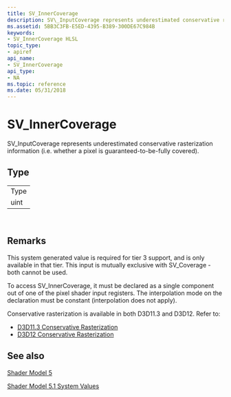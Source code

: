 ```yaml
---
title: SV_InnerCoverage
description: SV\_InputCoverage represents underestimated conservative rasterization information (i.e. whether a pixel is guaranteed-to-be-fully covered).
ms.assetid: 5BB3C3FB-E5ED-4395-B389-300DE67C984B
keywords:
- SV_InnerCoverage HLSL
topic_type:
- apiref
api_name:
- SV_InnerCoverage
api_type:
- NA
ms.topic: reference
ms.date: 05/31/2018
---
```


# SV\_InnerCoverage

SV\_InputCoverage represents underestimated conservative rasterization information (i.e. whether a pixel is guaranteed-to-be-fully covered).

## Type



|      |
|------|
| Type |
| uint |



 

## Remarks

This system generated value is required for tier 3 support, and is only available in that tier. This input is mutually exclusive with SV\_Coverage - both cannot be used.

To access SV\_InnerCoverage, it must be declared as a single component out of one of the pixel shader input registers. The interpolation mode on the declaration must be constant (interpolation does not apply).

Conservative rasterization is available in both D3D11.3 and D3D12. Refer to:

-   [D3D11.3 Conservative Rasterization](https://docs.microsoft.com/windows/desktop/direct3d11/conservative-rasterization)
-   [D3D12 Conservative Rasterization](https://docs.microsoft.com/windows/desktop/direct3d12/conservative-rasterization)

## See also

<dl> <dt>

[Shader Model 5](d3d11-graphics-reference-sm5.md)
</dt> <dt>

[Shader Model 5.1 System Values](shader-model-5-1-system-values.md)
</dt> </dl>

 

 




